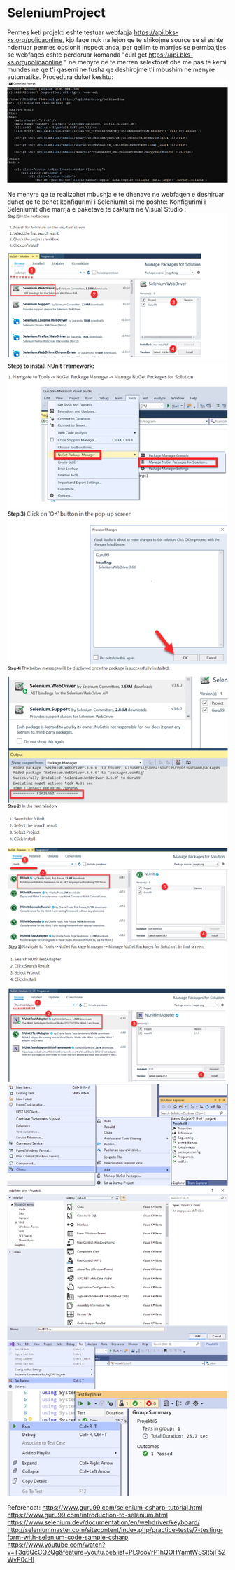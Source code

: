 # SeleniumProject

Permes keti projekti eshte testuar webfaqja https://api.bks-ks.org/policaonline, kjo faqe nuk na lejon qe te shikojme source se si eshte ndertuar permes opsionit Inspect andaj per qellim te marrjes se permbajtjes se webfaqes eshte perdoruar komanda "curl get https://api.bks-ks.org/policaonline " ne menyre qe te merren selektoret dhe me pas te kemi mundesine qe t'i qasemi ne fusha qe deshirojme t'i mbushim ne menyre automatike.
Procedura duket keshtu:
![](Images/komanda.png)

Ne menyre qe te realizohet mbushja e te dhenave ne webfaqen e deshiruar duhet qe te behet konfigurimi i Seleniumit si me poshte:
Konfigurimi i Seleniumit dhe marrja e paketave te caktura ne Visual Studio :
![](Images/photo1.png)
![](Images/photo2.png)
![](Images/photo3.png)
![](Images/photo4.png)
![](Images/photo5.png)
![](Images/photo6.png)
![](Images/photo7.png)
![](Images/photo8.png)
![](Images/photo9.png)
![](Images/photo10.png)

















Referencat:
https://www.guru99.com/selenium-csharp-tutorial.html
https://www.guru99.com/introduction-to-selenium.html
https://www.selenium.dev/documentation/en/webdriver/keyboard/
http://seleniummaster.com/sitecontent/index.php/practice-tests/7-testing-form-with-selenium-code-sample-csharp
https://www.youtube.com/watch?v=T3q6QcCQZQg&feature=youtu.be&list=PL9ooVrP1hQOHYamtWSSlt5jF52WvP0cHl
